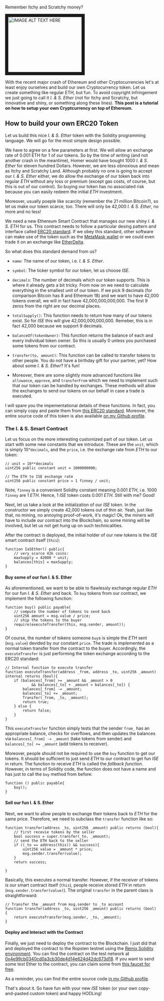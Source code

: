 Remember Itchy and Scratchy money?

<a href="http://www.youtube.com/watch?feature=player_embedded&v=dErRj6V8_xQ
" target="_blank"><img src="http://img.youtube.com/vi/dErRj6V8_xQ/0.jpg"
alt="IMAGE ALT TEXT HERE" width="240" height="180" border="10" /></a>

With the recent major crash of Ethereum and other Cryptocurrencies let's at least enjoy ourselves and build our own Cryptocurrency token. Let us create something like regular ETH, but fun. To avoid copyright infringement we just going to call it *I. & S. Ether* (not for Itchy and Scratchy, but innovative and shiny, or something along these lines). **This post is a tutorial on how to setup your own Cryptcurrency on top of Ethereum.**

## How to build your own ERC20 Token

Let us build this nice *I. & S. Ether* token with the Solidity programming language. We will go for the most simple design possible.

We have to agree on a few parameters at first. We will allow an exchange rate of 0.001 ETH for 1 of our tokens. So by the time of writing (and not another crash in the meantime), Homer would have bought 1000 *I. & S. Ether* for eleven hundred Dollars. However, we are less obnoxious and mean as Itchy and Scratchy Land. Although probably no one is going to accept our *I. & S. Ether* either, we do allow the exchange of our token back into regular *ETH* without any loss or premium (except gas costs, of course, but this is out of our control). So buying our token has no associated risk because you can easily redeem the initial *ETH* investment.

Moreover, usually poeple like scarcity (remember the 21 million Bitcoin?), so let us make our token scarce, too. There will only be 42,000 *I. & S. Ether*, no more and no less!

We need a new Ethereum Smart Contract that manages our new shiny *I. & S. ETH* for us. This contract needs to follow a particular desing pattern and interface called [ERC20 standard](https://theethereum.wiki/w/index.php/ERC20_Token_Standard). If we obey this standard, other software can make use of the token such as the [MetaMask wallet](https://metamask.io/) or we could even trade it on an exchange like [EtherDelta](https://etherdelta.com/).

So what does this standard demand from us?

* `name`: The name of our token, i.e. *I. & S. Ether*.

* `symbol`: The ticker symbol for our token, let us choose *ISE*.

* `decimals`: The number of decimals which our token supports. This is where it already gets a bit tricky. From now on we need to calculate everything in the smallest unit of our token. If we pick 9 decimals (for comparison Bitcoin has 8 and Ethereum 18) and we want to have 42,000 tokens overall, we will in fact have 42,000,000,000,000. The first 9 zeros from the right are our decimal places.

* `totalSupply()`: This function needs to return how many of our tokens exist. So for *ISE* this will give 42,000,000,000,000. Remeber, this is in fact 42,000 because we support 9 decimals.

* `balanceOf(tokenOwner)`: This function returns the balance of each and every individual token owner. So this is usually 0 unless you purchased some tokens from our contract.

* `transfer(to, amount)`: This function can be called to transfer tokens to other people. You do not have a birthday gift for your partner, yet? How about some *I. & S. Ether*? It's fun!

* Moreover, there are some slightly more advanced functions like `allowance`, `approve`, and `transferFrom` which we need to implement such that our token can be handled by exchanges. These methods will allow the exchanges to send our tokens on our behalf in case a trade is executed.

I will spare you the impementational details of these functions. In fact, you can simply copy and paste them from [this ERC20 standard](https://theethereum.wiki/w/index.php/ERC20_Token_Standard). Moreover, the entire source code of this token is also available [on my Github profile](https://github.com/SmokinCaterpillar/IaS_Money).

### The I. & S. Smart Contract

Let us focus on the more interesting customized part of our token. Let us start with some new constants that we introduce. These are the `unit`, which is simply 10^`decimals`, and the `price`, i.e. the exchange rate from *ETH* to our token:

 ```
 // unit = 10**decimals
 uint256 public constant unit = 1000000000;

 // The ETH to ISE exchange rate
 uint256 public constant price = 1 finney / unit;
```
Note, `finney` is a convenient Solidity constant meaning 0.001 *ETH*, i.e. 1000 `finney` are 1 *ETH*. Hence, 1 *ISE* token costs 0.001 *ETH*. Still with me? Good!

 Next, let us take a look at the initialization of our *ISE* token. In the constructor we simply create 42,000 tokens out of thin air. Yeah, just like that, no mining, no annoying proof-of-work, it's magic! Ok, the miners will have to include our contract into the Blockchain, so some mining will be involved, but let us not get hung up on such technicalities.

 After the contract is deployed, the initial holder of our new tokens is the *ISE* smart contract itself (`this`):

```
function IaSEther() public{
    // very scarce 42k coins:
    maxSupply = 42000 * unit;
    balances[this] = maxSupply;
}
```

#### Buy some of our fun I. & S. Ether

As aforementioned, we want to be able to flawlessly exchange regular *ETH* for our fun *I. & S. Ether* and back. To `buy` tokens from our contract, we implement the following function:
```
function buy() public payable{
    // compute the number of tokens to send back
    uint256 amount = msg.value / price;
    // ship the tokens to the buyer
    require(executeTransfer(this, msg.sender, amount));
}
```
Of course, the number of tokens someone `buy`s is simple the *ETH* sent (`msg.value`) devided by our constant `price`. The trade is implemented as a normal token transfer from the contract to the buyer. Accordingly, the `executeTransfer` is just performing the token exchange according to the ERC20 standard:
```
// Internal function to execute transfer
function executeTransfer(address _from, address _to, uint256 _amount) internal returns (bool){
    if (balances[_from] >= _amount && _amount > 0
            && balances[_to] + _amount > balances[_to]) {
        balances[_from] -= _amount;
        balances[_to] += _amount;
        Transfer(_from, _to, _amount);
        return true;
    } else {
        return false;
    }
}
```
This `executeTransfer` function simply tests that the sender `from_` has an appropriate balance, checks for overflows, and then updates the balances via `balances[_from] -= _amount` (take tokens from sender) and `balances[_to] += _amount` (add tokens to receiver).

Moreover, people should not be required to use the `buy` function to get our tokens. It should be sufficient to just send *ETH* to our contract to get fun *ISE* in return. The function to receive *ETH* is called the *fallback function*. However, in terms of Solidity code, the function does not have a name and has just to call the `buy` method from before:
```
function () public payable{
    buy();
}
```

#### Sell our fun I. & S. Ether

Next, we want to allow people to exchange their tokens back to *ETH* for the same price. Therefore, we need to subclass the `transfer` function like so:
```
function transfer(address _to, uint256 _amount) public returns (bool){
    // first recevie tokens by the seller
    bool success = super.transfer(_to, _amount);
    // send the ETH back to the seller
    if ((_to == address(this)) && success){
        uint256 value = _amount * price;
        msg.sender.transfer(value);
    }
    return success;

}
```
Basically, this executes a normal transfer. However, if the receiver of tokens is our smart contract itself (`this`), people receive stored *ETH* in return (`msg.sender.transfer(value)`).
The original `transfer` in the parent class is straightforward:
```
// Transfer the _amount from msg.sender to _to account
function transfer(address _to, uint256 _amount) public returns (bool) {
    return executeTransfer(msg.sender, _to, _amount);
}
```


#### Deploy and Interact with the Contract

Finally, we just need to deploy the contract to the Blockchain. I just did that and deployed the contract to the Ropsten testnet using the [Remix Solidity environment](https://remix.ethereum.org/). You can find the contract on the test network at [0x4e99cb0340cd0a3cb30de4d14e624d42dc673d18](https://ropsten.etherscan.io/address/0x4e99cb0340cd0a3cb30de4d14e624d42dc673d18). If you want to send some test Ether to the contract, you can claim some from [this faucet for free](http://faucet.ropsten.be:3001/).

As a reminder, you can find the entire source code [in my Github profile](https://github.com/SmokinCaterpillar/IaS_Money).

That's about it. So have fun with your new *ISE* token (or your own copy-and-pasted custom token) and happy HODLing!